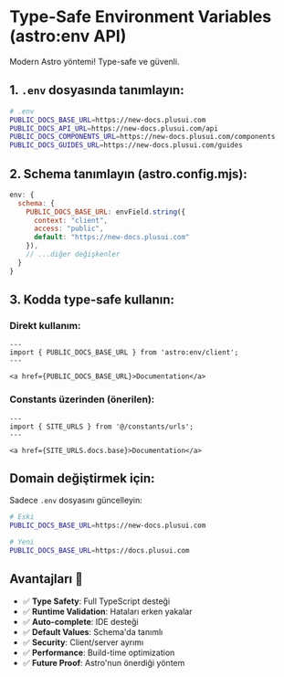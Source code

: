 # Type-Safe Environment Variables (astro:env API)

Modern Astro yöntemi! Type-safe ve güvenli.

## 1. `.env` dosyasında tanımlayın:

```bash
# .env
PUBLIC_DOCS_BASE_URL=https://new-docs.plusui.com
PUBLIC_DOCS_API_URL=https://new-docs.plusui.com/api
PUBLIC_DOCS_COMPONENTS_URL=https://new-docs.plusui.com/components
PUBLIC_DOCS_GUIDES_URL=https://new-docs.plusui.com/guides
```

## 2. Schema tanımlayın (astro.config.mjs):

```js
env: {
  schema: {
    PUBLIC_DOCS_BASE_URL: envField.string({ 
      context: "client", 
      access: "public",
      default: "https://new-docs.plusui.com"
    }),
    // ...diğer değişkenler
  }
}
```

## 3. Kodda type-safe kullanın:

### Direkt kullanım:
```astro
---
import { PUBLIC_DOCS_BASE_URL } from 'astro:env/client';
---

<a href={PUBLIC_DOCS_BASE_URL}>Documentation</a>
```

### Constants üzerinden (önerilen):
```astro
---
import { SITE_URLS } from '@/constants/urls';
---

<a href={SITE_URLS.docs.base}>Documentation</a>
```

## Domain değiştirmek için:

Sadece `.env` dosyasını güncelleyin:
```bash
# Eski
PUBLIC_DOCS_BASE_URL=https://new-docs.plusui.com

# Yeni  
PUBLIC_DOCS_BASE_URL=https://docs.plusui.com
```

## Avantajları 🚀

- ✅ **Type Safety**: Full TypeScript desteği
- ✅ **Runtime Validation**: Hataları erken yakalar  
- ✅ **Auto-complete**: IDE desteği
- ✅ **Default Values**: Schema'da tanımlı
- ✅ **Security**: Client/server ayrımı
- ✅ **Performance**: Build-time optimization
- ✅ **Future Proof**: Astro'nun önerdiği yöntem
